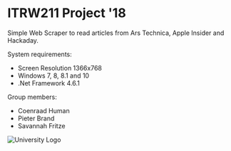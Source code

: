 # ITRW211 Project '18
Simple Web Scraper to read articles from Ars Technica, Apple Insider and Hackaday.

System requirements:
* Screen Resolution 1366x768
* Windows 7, 8, 8.1 and 10
* .Net Framework 4.6.1

Group members:
* Coenraad Human
* Pieter Brand
* Savannah Fritze

![University Logo](https://raw.githubusercontent.com/coenraadhuman/ITRW211_Project/master/Resources/unilogo.png)
